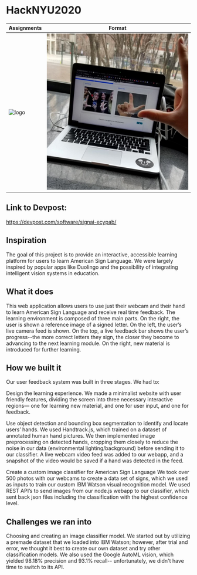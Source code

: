 # HackNYU2020
Assignments | Format 
------------ | -------------
<img src="https://i.ibb.co/kQnbRyk/Sign-AI-thumbnail.png" alt="logo" width="367" height="324"> | <img src="https://github.com/CarolineNB/HackNYU2020/blob/master/demo%20.jpg" alt="demo" width="400" >

## Link to Devpost:
https://devpost.com/software/signai-ecypab/

## Inspiration
The goal of this project is to provide an interactive, accessible learning platform for users to learn American Sign Language. We were largely inspired by popular apps like Duolingo and the possibility of integrating intelligent vision systems in education.

## What it does
This web application allows users to use just their webcam and their hand to learn American Sign Language and receive real time feedback. The learning environment is composed of three main parts. On the right, the user is shown a reference image of a signed letter. On the left, the user’s live camera feed is shown. On the top, a live feedback bar shows the user’s progress--the more correct letters they sign, the closer they become to advancing to the next learning module. On the right, new material is introduced for further learning.

## How we built it
Our user feedback system was built in three stages. We had to:

Design the learning experience.
We made a minimalist website with user friendly features, dividing the screen into three necessary interactive regions— one for learning new material, and one for user input, and one for feedback.

Use object detection and bounding box segmentation to identify and locate users’ hands.
We used Handtrack.js, which trained on a dataset of annotated human hand pictures. We then implemented image preprocessing on detected hands, cropping them closely to reduce the noise in our data (environmental lighting/background) before sending it to our classifier. A live webcam video feed was added to our webapp, and a snapshot of the video would be saved if a hand was detected in the feed.

Create a custom image classifier for American Sign Language
We took over 500 photos with our webcams to create a data set of signs, which we used as inputs to train our custom IBM Watson visual recognition model. We used REST API’s to send images from our node.js webapp to our classifier, which sent back json files including the classification with the highest confidence level.

## Challenges we ran into
Choosing and creating an image classifier model. We started out by utilizing a premade dataset that we loaded into IBM Watson; however, after trial and error, we thought it best to create our own dataset and try other classification models. We also used the Google AutoML vision, which yielded 98.18% precision and 93.1% recall-- unfortunately, we didn't have time to switch to its API.
